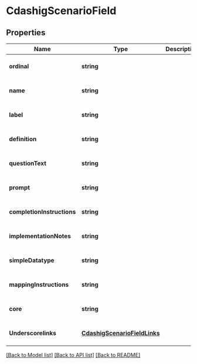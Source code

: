 # CdashigScenarioField

## Properties
Name | Type | Description | Notes
------------ | ------------- | ------------- | -------------
**ordinal** | **string** |  | [optional] [default to null]
**name** | **string** |  | [optional] [default to null]
**label** | **string** |  | [optional] [default to null]
**definition** | **string** |  | [optional] [default to null]
**questionText** | **string** |  | [optional] [default to null]
**prompt** | **string** |  | [optional] [default to null]
**completionInstructions** | **string** |  | [optional] [default to null]
**implementationNotes** | **string** |  | [optional] [default to null]
**simpleDatatype** | **string** |  | [optional] [default to null]
**mappingInstructions** | **string** |  | [optional] [default to null]
**core** | **string** |  | [optional] [default to null]
**Underscorelinks** | [**CdashigScenarioFieldLinks**](CdashigScenarioFieldLinks.md) |  | [optional] [default to null]

[[Back to Model list]](../README.md#documentation-for-models) [[Back to API list]](../README.md#documentation-for-api-endpoints) [[Back to README]](../README.md)


